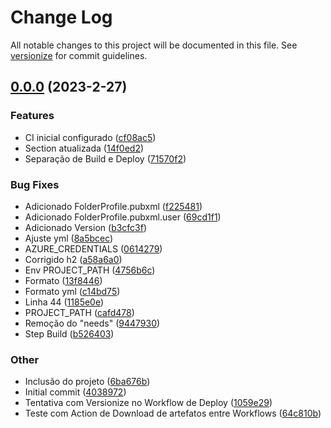 # Change Log

All notable changes to this project will be documented in this file. See [versionize](https://github.com/versionize/versionize) for commit guidelines.

<a name="0.0.0"></a>
## [0.0.0](https://www.github.com/paulofoliveira/hello-mvc5/releases/tag/v0.0.0) (2023-2-27)

### Features

* CI inicial configurado ([cf08ac5](https://www.github.com/paulofoliveira/hello-mvc5/commit/cf08ac5ab8bf8775ebc4e33d1a54198387f993e8))
* Section atualizada ([14f0ed2](https://www.github.com/paulofoliveira/hello-mvc5/commit/14f0ed26c314c7894c6ee52d94c9df16731d7249))
* Separação de Build e Deploy ([71570f2](https://www.github.com/paulofoliveira/hello-mvc5/commit/71570f22d9ed71cd6de1a906badec1211e5a4443))

### Bug Fixes

* Adicionado FolderProfile.pubxml ([f225481](https://www.github.com/paulofoliveira/hello-mvc5/commit/f225481e5bbccbe632182f5647ea102f570325d2))
* Adicionado FolderProfile.pubxml.user ([69cd1f1](https://www.github.com/paulofoliveira/hello-mvc5/commit/69cd1f1b9ca1e6b5cf56f1ee6599f970ad406e26))
* Adicionado Version ([b3cfc3f](https://www.github.com/paulofoliveira/hello-mvc5/commit/b3cfc3fe56bf49b65a82820d476209c251395293))
* Ajuste yml ([8a5bcec](https://www.github.com/paulofoliveira/hello-mvc5/commit/8a5bcec60851ae839f8176dd361651f35645b5d7))
* AZURE_CREDENTIALS ([0614279](https://www.github.com/paulofoliveira/hello-mvc5/commit/06142794e326c29add031ab822713b89ad469ed8))
* Corrigido h2 ([a58a6a0](https://www.github.com/paulofoliveira/hello-mvc5/commit/a58a6a077dc2b4c27100e1582783b16c681a7c9a))
* Env PROJECT_PATH ([4756b6c](https://www.github.com/paulofoliveira/hello-mvc5/commit/4756b6ce0eae3dfb58c964049ff12089142c16e7))
* Formato ([13f8446](https://www.github.com/paulofoliveira/hello-mvc5/commit/13f844634480d67cf1727f7bf6f6c9a4452a7cc9))
* Formato yml ([c14bd75](https://www.github.com/paulofoliveira/hello-mvc5/commit/c14bd75f2d468389bd6f0c7565c9b10a54e57976))
* Linha 44 ([1185e0e](https://www.github.com/paulofoliveira/hello-mvc5/commit/1185e0ea56e6ef510b8327584b192bb1d77e6b50))
* PROJECT_PATH ([cafd478](https://www.github.com/paulofoliveira/hello-mvc5/commit/cafd478536939700e20cdd6b563a1b7919248efe))
* Remoção do "needs" ([9447930](https://www.github.com/paulofoliveira/hello-mvc5/commit/94479306087d39553864fd15a8eb4f83d4f514e3))
* Step Build ([b526403](https://www.github.com/paulofoliveira/hello-mvc5/commit/b5264037073a6c8c0b24cdfdb74b250785713c35))

### Other

* Inclusão do projeto ([6ba676b](https://www.github.com/paulofoliveira/hello-mvc5/commit/6ba676b00bcfd5f644b42e3da9828959504da8b1))
* Initial commit ([4038972](https://www.github.com/paulofoliveira/hello-mvc5/commit/4038972e1f518cfbc9b67a2537aafe9151190674))
* Tentativa com Versionize no Workflow de Deploy ([1059e29](https://www.github.com/paulofoliveira/hello-mvc5/commit/1059e29d40532a3b8f6a857266d2319326467800))
* Teste com Action de Download de artefatos entre Workflows ([64c810b](https://www.github.com/paulofoliveira/hello-mvc5/commit/64c810b13a7c139dbb69caf3ce0433e1a814a1f4))


